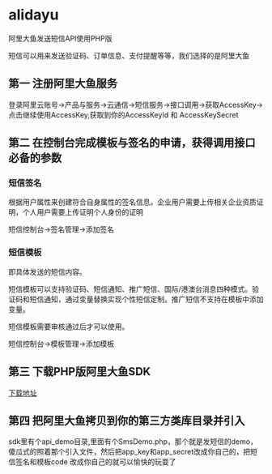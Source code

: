 # alidayu
阿里大鱼发送短信API使用PHP版

短信可以用来发送验证码、订单信息、支付提醒等等，我们选择的是阿里大鱼

## 第一 注册阿里大鱼服务
  
  登录阿里云账号->产品与服务->云通信->短信服务->接口调用->获取AccessKey->点击继续使用AccessKey,获取到你的AccessKeyId 和 AccessKeySecret

## 第二 在控制台完成模板与签名的申请，获得调用接口必备的参数
  
  ### 短信签名
  
  根据用户属性来创建符合自身属性的签名信息。企业用户需要上传相关企业资质证明，个人用户需要上传证明个人身份的证明
  
  短信控制台->签名管理->添加签名   
  
  ### 短信模板
  
  即具体发送的短信内容。

  短信模板可以支持验证码、短信通知、推广短信、国际/港澳台消息四种模式。验证码和短信通知，通过变量替换实现个性短信定制。推广短信不支持在模板中添加变量。

  短信模板需要审核通过后才可以使用。
  
  短信控制台->模板管理->添加模板
  
## 第三 下载PHP版阿里大鱼SDK
  
  [下载地址](https://help.aliyun.com/document_detail/55359.html "阿里大鱼SDK PHP版")
## 第四 把阿里大鱼拷贝到你的第三方类库目录并引入
sdk里有个api_demo目录,里面有个SmsDemo.php，那个就是发短信的demo，傻瓜式的照着那个引入文件，然后把app_key和app_secret改成你自己的，把短信签名和模板code
改成你自己的就可以愉快的玩耍了
